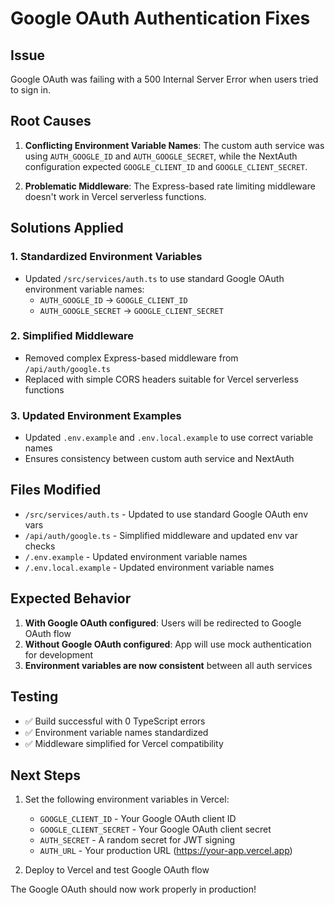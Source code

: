 # Google OAuth Authentication Fixes

## Issue
Google OAuth was failing with a 500 Internal Server Error when users tried to sign in.

## Root Causes
1. **Conflicting Environment Variable Names**: The custom auth service was using `AUTH_GOOGLE_ID` and `AUTH_GOOGLE_SECRET`, while the NextAuth configuration expected `GOOGLE_CLIENT_ID` and `GOOGLE_CLIENT_SECRET`.

2. **Problematic Middleware**: The Express-based rate limiting middleware doesn't work in Vercel serverless functions.

## Solutions Applied

### 1. Standardized Environment Variables
- Updated `/src/services/auth.ts` to use standard Google OAuth environment variable names:
  - `AUTH_GOOGLE_ID` → `GOOGLE_CLIENT_ID`
  - `AUTH_GOOGLE_SECRET` → `GOOGLE_CLIENT_SECRET`

### 2. Simplified Middleware
- Removed complex Express-based middleware from `/api/auth/google.ts`
- Replaced with simple CORS headers suitable for Vercel serverless functions

### 3. Updated Environment Examples
- Updated `.env.example` and `.env.local.example` to use correct variable names
- Ensures consistency between custom auth service and NextAuth

## Files Modified
- `/src/services/auth.ts` - Updated to use standard Google OAuth env vars
- `/api/auth/google.ts` - Simplified middleware and updated env var checks
- `/.env.example` - Updated environment variable names
- `/.env.local.example` - Updated environment variable names

## Expected Behavior
1. **With Google OAuth configured**: Users will be redirected to Google OAuth flow
2. **Without Google OAuth configured**: App will use mock authentication for development
3. **Environment variables are now consistent** between all auth services

## Testing
- ✅ Build successful with 0 TypeScript errors
- ✅ Environment variable names standardized
- ✅ Middleware simplified for Vercel compatibility

## Next Steps
1. Set the following environment variables in Vercel:
   - `GOOGLE_CLIENT_ID` - Your Google OAuth client ID
   - `GOOGLE_CLIENT_SECRET` - Your Google OAuth client secret
   - `AUTH_SECRET` - A random secret for JWT signing
   - `AUTH_URL` - Your production URL (https://your-app.vercel.app)

2. Deploy to Vercel and test Google OAuth flow

The Google OAuth should now work properly in production!
